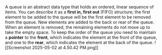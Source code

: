 A queue is an abstract data type that holds an ordered, linear sequence of items. You can describe it as a **first in, first out** (FIFO) structure; the first element to be added to the queue will be the first element to be removed from the queue. New elements are added to the back or rear of the queue. When an element is removed, the remaining elements do not move up to take the empty space. To keep the order of the queue you need to maintain a **pointer** to the **front**, which indicates the element at the front of the queue, and one to the **rear**, which indicates the element at the back of the queue.
![[Screenshot 2025-05-02 at 4.50.42 PM.png]]

